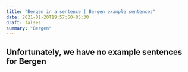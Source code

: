 ```yaml
---
title: "Bergen in a sentence | Bergen example sentences"
date: 2021-01-20T19:57:50+05:30
draft: falses
summary: "Bergen"
---
```

## Unfortunately, we have no example sentences for Bergen                 
